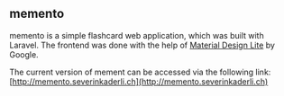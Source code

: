 ## memento
memento is a simple flashcard web application, which was built with Laravel. The frontend was done with the help of [Material Design Lite](https://github.com/google/material-design-lite) by Google.

The current version of mement can be accessed via the following link:
[http://memento.severinkaderli.ch](http://memento.severinkaderli.ch)
